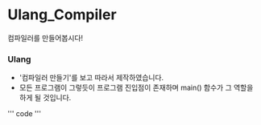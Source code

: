 # Ulang_Compiler
컴파일러를 만들어봅시다! 



### Ulang
- '컴파일러 만들기'를 보고 따라서 제작하였습니다.
- 모든 프로그램이 그렇듯이 프로그램 진입점이 존재하며 main() 함수가 그 역할을 하게 될 것입니다.

'''
code
'''
